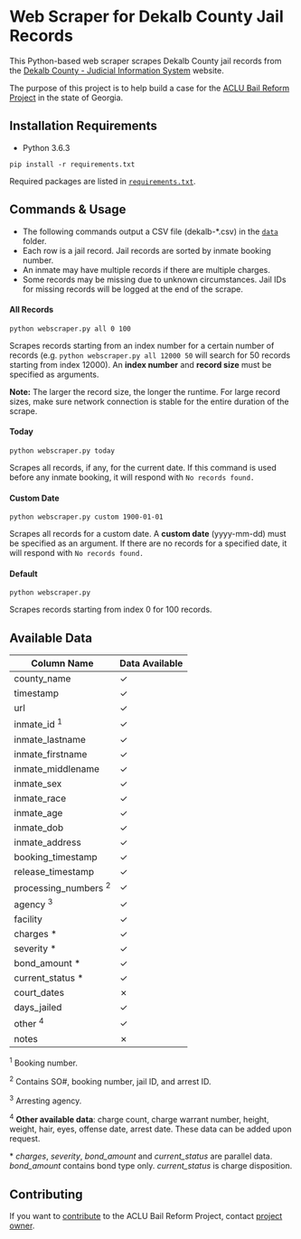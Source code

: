 # Web Scraper for Dekalb County Jail Records

This Python-based web scraper scrapes Dekalb County jail records from the [Dekalb County - Judicial Information System](https://ody.dekalbcountyga.gov/app/JailSearch/#/search) website.

The purpose of this project is to help build a case for the [ACLU Bail Reform Project](https://github.com/lahoffm/aclu-bail-reform#aclu-bail-reform-project) in the state of Georgia.

## Installation Requirements

- Python 3.6.3

```
pip install -r requirements.txt
```

Required packages are listed in [`requirements.txt`](https://github.com/rimjieun/aclu-bail-reform/blob/master/src/webscraper/dekalb/requirements.txt).

## Commands & Usage

- The following commands output a CSV file (dekalb-\*.csv) in the [`data`](https://github.com/rimjieun/aclu-bail-reform/tree/master/data) folder.
- Each row is a jail record. Jail records are sorted by inmate booking number.
- An inmate may have multiple records if there are multiple charges.
- Some records may be missing due to unknown circumstances. Jail IDs for missing records will be logged at the end of the scrape.

#### All Records
```
python webscraper.py all 0 100
```
Scrapes records starting from an index number for a certain number of records (e.g. `python webscraper.py all 12000 50` will search for 50 records starting from index 12000). An **index number** and **record size** must be specified as arguments.

**Note:** The larger the record size, the longer the runtime. For large record sizes, make sure network connection is stable for the entire duration of the scrape.

#### Today
```
python webscraper.py today
```
Scrapes all records, if any, for the current date. If this command is used before any inmate booking, it will respond with `No records found.`

#### Custom Date
```
python webscraper.py custom 1900-01-01
```
Scrapes all records for a custom date. A **custom date** (yyyy-mm-dd) must be specified as an argument. If there are no records for a specified date, it will respond with `No records found.`

#### Default
```
python webscraper.py
```
Scrapes records starting from index 0 for 100 records.

## Available Data
| Column Name                     | Data Available
|---------------------------------|---------------|
| county_name                     | ✓ |
| timestamp                       | ✓ |
| url                             | ✓ |
| inmate_id <sup>1</sup>          | ✓ |
| inmate_lastname                 | ✓ |
| inmate_firstname                | ✓ |
| inmate_middlename               | ✓ |
| inmate_sex                      | ✓ |
| inmate_race                     | ✓ |
| inmate_age                      | ✓ |
| inmate_dob                      | ✓ |
| inmate_address                  | ✓ |
| booking_timestamp               | ✓ |
| release_timestamp               | ✓ |
| processing_numbers <sup>2</sup> | ✓ |
| agency <sup>3</sup>             | ✓ |
| facility                        | ✓ |
| charges \*                      | ✓ |
| severity \*                     | ✓ |
| bond_amount \*                  | ✓ |
| current_status \*               | ✓ |
| court_dates                     | ✗ |
| days_jailed                     | ✓ |
| other <sup>4</sup>              | ✓ |
| notes                           | ✗ |

<sup>1</sup> Booking number.

<sup>2</sup> Contains SO#, booking number, jail ID, and arrest ID.

<sup>3</sup> Arresting agency.

<sup>4</sup> **Other available data**: charge count, charge warrant number, height, weight, hair, eyes, offense date, arrest date. These data can be added upon request.

\* *charges*, *severity*, *bond_amount* and *current_status* are parallel data. *bond_amount* contains bond type only. *current_status* is charge disposition. 

## Contributing
If you want to [contribute](https://github.com/lahoffm/aclu-bail-reform/blob/master/CONTRIBUTING.md) to the ACLU Bail Reform Project, contact [project owner](https://github.com/lahoffm/aclu-bail-reform).
